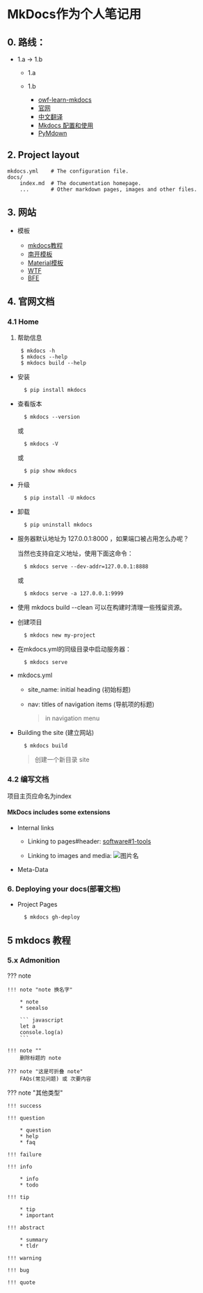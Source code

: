 # MkDocs作为个人笔记用

## 0. 路线：

* 1.a -> 1.b

    * 1.a
    * 1.b

        * [owf-learn-mkdocs](http://learn.openwaterfoundation.org/owf-learn-mkdocs/new-project/)
        * [官网](https://www.mkdocs.org/)
        * [中文翻译](https://mkdocs.zimoapps.com/)
        * [Mkdocs 配置和使用](https://www.xncoding.com/2020/03/01/tool/mkdocs.html)
        * [PyMdown](https://facelessuser.github.io/pymdown-extensions/)
 

## 2. Project layout

    mkdocs.yml    # The configuration file.
    docs/
        index.md  # The documentation homepage.
        ...       # Other markdown pages, images and other files.

## 3. 网站

* 模板 

    * [mkdocs教程](https://cyent.github.io/markdown-with-mkdocs-material/install/local/)
    * [南开模板](https://www.nkdacs.com/tutorial/md-template/)
    * [Material模板](https://squidfunk.github.io/mkdocs-material/getting-started/)
    * [WTF](https://wtfutil.com/)
    * [BFE](https://www.bfe-networks.net/en_us/)

## 4. 官网文档

### 4.1 Home

1. 帮助信息

        $ mkdocs -h
        $ mkdocs --help
        $ mkdocs build --help

* 安装

        $ pip install mkdocs

* 查看版本

        $ mkdocs --version

    或

        $ mkdocs -V

    或

        $ pip show mkdocs

* 升级

        $ pip install -U mkdocs

* 卸载

        $ pip uninstall mkdocs

* 服务器默认地址为 127.0.0.1:8000 ，如果端口被占用怎么办呢？

    当然也支持自定义地址，使用下面这命令：

        $ mkdocs serve --dev-addr=127.0.0.1:8888

    或

        $ mkdocs serve -a 127.0.0.1:9999

* 使用 mkdocs build --clean 可以在构建时清理一些残留资源。

* 创建项目

        $ mkdocs new my-project

* 在mkdocs.yml的同级目录中启动服务器：

        $ mkdocs serve

* mkdocs.yml 

    * site_name: initial heading (初始标题)

    * nav: titles of navigation items (导航项的标题)

        > in navigation menu

* Building the site (建立网站)

        $ mkdocs build

    > 创建一个新目录 site


### 4.2 编写文档

项目主页应命名为index

#### MkDocs includes some extensions

* Internal links

    * Linking to pages#header: [software#1-tools](../software/#1-tools)

    * Linking to images and media: ![图片名](图片地址)

* Meta-Data

### 6. Deploying your docs(部署文档)

* Project Pages

        $ mkdocs gh-deploy


## 5 mkdocs 教程 


### 5.x Admonition

??? note

    !!! note "note 换名字"

        * note
        * seealso

        ``` javascript
        let a
        console.log(a)
        ``` 

    !!! note ""
        删除标题的 note

    ??? note "这是可折叠 note"
        FAQs(常见问题) 或 次要内容

??? note "其他类型"

    !!! success

    !!! question

        * question
        * help
        * faq

    !!! failure

    !!! info
    
        * info
        * todo

    !!! tip

        * tip
        * important

    !!! abstract

        * summary
        * tldr

    !!! warning

    !!! bug

    !!! quote
